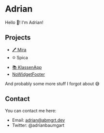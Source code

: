 # Adrian

Hello 👋! I'm Adrian!

## Projects

- [🖊 Mira](https://mira.fliney.eu)
- <span style="font-size:larger;">𑗏</span> Spica
- [📚 KlassenApp](https://klassenappd.de)
- [NoWidgetFooter](https://github.com/adrianbaumgart/NoWidgetFooter)

And probably some more stuff I forgot about 😅

## Contact

You can contact me here:

- Email: adrian@abmgrt.dev
- Twitter: @adrianbaumgart
